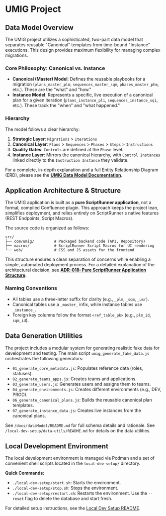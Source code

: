 # UMIG Project

## Data Model Overview

The UMIG project utilizes a sophisticated, two-part data model that separates reusable "Canonical" templates from time-bound "Instance" executions. This design provides maximum flexibility for managing complex migrations.

### Core Philosophy: Canonical vs. Instance

*   **Canonical (Master) Model**: Defines the reusable playbooks for a migration (`plans_master_plm`, `sequences_master_sqm`, `phases_master_phm`, etc.). These are the "what" and "how."
*   **Instance Model**: Represents a specific, live execution of a canonical plan for a given iteration (`plans_instance_pli`, `sequences_instance_sqi`, etc.). These track the "when" and "what happened."

### Hierarchy

The model follows a clear hierarchy:

1.  **Strategic Layer**: `Migrations` > `Iterations`
2.  **Canonical Layer**: `Plans` > `Sequences` > `Phases` > `Steps` > `Instructions`
3.  **Quality Gates**: `Controls` are defined at the `Phase` level.
4.  **Instance Layer**: Mirrors the canonical hierarchy, with `Control Instances` linked directly to the `Instruction Instance` they validate.

For a complete, in-depth explanation and a full Entity Relationship Diagram (ERD), please see the **[UMIG Data Model Documentation](./docs/dataModel/README.md)**.

## Application Architecture & Structure

The UMIG application is built as a **pure ScriptRunner application**, not a formal, compiled Confluence plugin. This approach keeps the project lean, simplifies deployment, and relies entirely on ScriptRunner's native features (REST Endpoints, Script Macros).

The source code is organized as follows:

```
src/
├── com/umig/         # Packaged backend code (API, Repository)
├── macros/           # ScriptRunner Script Macros for UI rendering
└── web/              # CSS and JS assets for the frontend
```

This structure ensures a clean separation of concerns while enabling a simple, automated deployment process. For a detailed explanation of the architectural decision, see **[ADR-018: Pure ScriptRunner Application Structure](./docs/adr/ADR-018-Pure-ScriptRunner-Application-Structure.md)**.

### Naming Conventions
- All tables use a three-letter suffix for clarity (e.g., `_plm`, `_sqm`, `_usr`).
- Canonical tables use a `_master_` infix, while instance tables use `_instance_`.
- Foreign key columns follow the format `<ref_table_pk>` (e.g., `plm_id`, `sqm_id`).

## Data Generation Utilities
The project includes a modular system for generating realistic fake data for development and testing. The main script `umig_generate_fake_data.js` orchestrates the following generators:
- `01_generate_core_metadata.js`: Populates reference data (roles, statuses).
- `02_generate_teams_apps.js`: Creates teams and applications.
- `03_generate_users.js`: Generates users and assigns them to teams.
- `04_generate_environments.js`: Creates different environments (e.g., DEV, PROD).
- `06_generate_canonical_plans.js`: Builds the reusable canonical plan templates.
- `07_generate_instance_data.js`: Creates live instances from the canonical plans.

See `/docs/dataModel/README.md` for full schema details and rationale.
See `/local-dev-setup/data-utils/README.md` for details on the data utilities.

## Local Development Environment

The local development environment is managed via Podman and a set of convenient shell scripts located in the `local-dev-setup/` directory.

**Quick Commands:**
- `./local-dev-setup/start.sh`: Starts the environment.
- `./local-dev-setup/stop.sh`: Stops the environment.
- `./local-dev-setup/restart.sh`: Restarts the environment. Use the `--reset` flag to delete the database and start fresh.

For detailed setup instructions, see the [Local Dev Setup README](./local-dev-setup/README.md).
